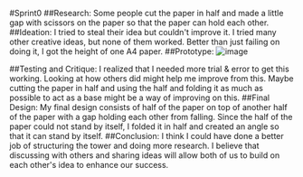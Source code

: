 #Sprint0
##Research: 
Some people cut the paper in half and made a little gap with scissors on the paper so that the paper can hold each other. 
##Ideation: 
I tried to steal their idea but couldn't improve it. I tried many other creative ideas, but none of them worked. Better than just failing on doing it, I got the height of one A4 paper. 
##Prototype:
![image](https://github.com/StAndrewsCollege/2324-tej3m-5-e-0-sprint0-jblee0310/assets/157030813/7b64a467-c15b-40aa-9c91-a70790d8ba00)

##Testing and Critique:
I realized that I needed more trial & error to get this working. Looking at how others did might help me improve from this. Maybe cutting the paper in half and using the half and folding it as much as possible to act as a base might be a way of improving on this.
##Final Design:
My final design consists of half of the paper on top of another half of the paper with a gap holding each other from falling. Since the half of the paper could not stand by itself, I folded it in half and created an angle so that it can stand by itself. 
##Conclusion:
I think I could have done a better job of structuring the tower and doing more research. I believe that discussing with others and sharing ideas will allow both of us to build on each other's idea to enhance our success. 

